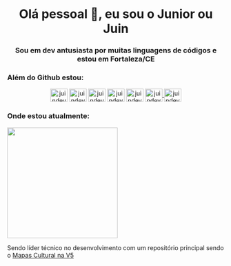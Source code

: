 <h1 align="center">Olá pessoal 👋, eu sou o Junior ou Juin </h1>
<h3 align="center">Sou em dev antusiasta por muitas linguagens de códigos e estou em Fortaleza/CE</h3>

<h3 align="left"> Além do Github estou:</h3>
<p align="center">
<a href="https://codepen.io/lpirola" target="blank"><img align="center" src="https://raw.githubusercontent.com/rahuldkjain/github-profile-readme-generator/master/src/images/icons/Social/codepen.svg" alt="juindev" height="30" width="40" /></a>
<a href="https://x.com/jrOliveira_dev" target="blank"><img align="center" src="https://raw.githubusercontent.com/rahuldkjain/github-profile-readme-generator/master/src/images/icons/Social/twitter.svg" alt="juindev" height="30" width="40" /></a>
<a href="https://linkedin.com/in/junior-oliveira-13581042/" target="blank"><img align="center" src="https://raw.githubusercontent.com/rahuldkjain/github-profile-readme-generator/master/src/images/icons/Social/linked-in-alt.svg" alt="juindev" height="30" width="40" /></a>
<a href="https://stackoverflow.com/users/4532930/junior-oliveira?tab=profile" target="blank"><img align="center" src="https://raw.githubusercontent.com/rahuldkjain/github-profile-readme-generator/master/src/images/icons/Social/stack-overflow.svg" alt="juindev" height="30" width="40" /></a>
<a href="https://fb.com/JuniorOliveira.Shyko" target="blank"><img align="center" src="https://raw.githubusercontent.com/rahuldkjain/github-profile-readme-generator/master/src/images/icons/Social/facebook.svg" alt="juindev" height="30" width="40" /></a>
<a href="https://www.instagram.com/junioroliveira.shyko/" target="blank">
  <img align="center" src="https://raw.githubusercontent.com/rahuldkjain/github-profile-readme-generator/master/src/images/icons/Social/instagram.svg" alt="juindev" height="30" width="40" />
</a>

<a href="https://discord.gg/junioroliveira0511" target="blank">
  <img align="center" src="https://raw.githubusercontent.com/rahuldkjain/github-profile-readme-generator/master/src/images/icons/Social/discord.svg" alt="juindev" height="30" width="40" />
  </a>
</p>
  
<h3 align="left"> Onde estou atualmente:</h3>
<a href="https://www.youtube.com/@juindev" target="blank">
<img src="https://github-production-user-asset-6210df.s3.amazonaws.com/7341117/345587780-3bee287a-4e60-4279-9fbb-2f3ed0745d7b.png?X-Amz-Algorithm=AWS4-HMAC-SHA256&X-Amz-Credential=AKIAVCODYLSA53PQK4ZA%2F20240703%2Fus-east-1%2Fs3%2Faws4_request&X-Amz-Date=20240703T191905Z&X-Amz-Expires=300&X-Amz-Signature=523dee58518904938fc1fc8ad097b9f7760c191d246d1bed2170f561f8375878&X-Amz-SignedHeaders=host&actor_id=7341117&key_id=0&repo_id=823805221" width="256" align="center"/>
</a>
<p>Sendo líder técnico no desenvolvimento com um repositório principal sendo o <a href="https://github.com/secultce" target="_blank">Mapas Cultural na V5</a>  </p>

<!--
**Junior-Shyko/Junior-Shyko** is a ✨ _special_ ✨ repository because its `README.md` (this file) appears on your GitHub profile.

Here are some ideas to get you started:

- 🔭 I’m currently working on ...
- 🌱 I’m currently learning ...
- 👯 I’m looking to collaborate on ...
- 🤔 I’m looking for help with ...
- 💬 Ask me about ...
- 📫 How to reach me: ...
- 😄 Pronouns: ...
- ⚡ Fun fact: ...
-->
